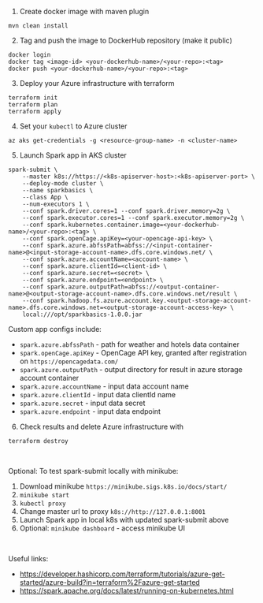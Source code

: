 1. Create docker image with maven plugin
```
mvn clean install
```

2. Tag and push the image to DockerHub repository (make it public)
```
docker login
docker tag <image-id> <your-dockerhub-name>/<your-repo>:<tag>
docker push <your-dockerhub-name>/<your-repo>:<tag>
```

3. Deploy your Azure infrastructure with terraform
```
terraform init
terraform plan
terraform apply
```

4. Set your `kubectl` to Azure cluster 
```
az aks get-credentials -g <resource-group-name> -n <cluster-name>
```

5. Launch Spark app in AKS cluster
```
spark-submit \
    --master k8s://https://<k8s-apiserver-host>:<k8s-apiserver-port> \
    --deploy-mode cluster \
    --name sparkbasics \
    --class App \
    --num-executors 1 \
    --conf spark.driver.cores=1 --conf spark.driver.memory=2g \
    --conf spark.executor.cores=1 --conf spark.executor.memory=2g \
    --conf spark.kubernetes.container.image=<your-dockerhub-name>/<your-repo>:<tag> \
    --conf spark.openCage.apiKey=<your-opencage-api-key> \
    --conf spark.azure.abfssPath=abfss://<input-container-name>@<input-storage-account-name>.dfs.core.windows.net/ \
    --conf spark.azure.accountName=<account-name> \
    --conf spark.azure.clientId=<client-id> \
    --conf spark.azure.secret=<secret> \
    --conf spark.azure.endpoint=<endpoint> \
    --conf spark.azure.outputPath=abfss://<output-container-name>@<output-storage-account-name>.dfs.core.windows.net/result \
    --conf spark.hadoop.fs.azure.account.key.<output-storage-account-name>.dfs.core.windows.net=<output-storage-account-access-key> \
    local:///opt/sparkbasics-1.0.0.jar
```

Custom app configs include:
- `spark.azure.abfssPath` - path for weather and hotels data container
- `spark.openCage.apiKey` - OpenCage API key, granted after registration on `https://opencagedata.com/`
- `spark.azure.outputPath` - output directory for result in azure storage account container
- `spark.azure.accountName` - input data account name
- `spark.azure.clientId` - input data clientId name
- `spark.azure.secret` - input data secret
- `spark.azure.endpoint` - input data endpoint

6. Check results and delete Azure infrastructure with

```
terraform destroy
```

<br/>

Optional:
To test spark-submit locally with minikube:
1. Download minikube
   `https://minikube.sigs.k8s.io/docs/start/`
1. `minikube start`
2. `kubectl proxy`
3. Change master url to proxy  `k8s://http://127.0.0.1:8001`
4. Launch Spark app in local k8s with updated spark-submit above
4. Optional: `minikube dashboard` - access minikube UI

<br/>

Useful links:
- https://developer.hashicorp.com/terraform/tutorials/azure-get-started/azure-build?in=terraform%2Fazure-get-started
- https://spark.apache.org/docs/latest/running-on-kubernetes.html
